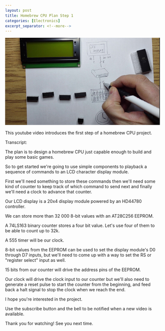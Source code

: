 ```yaml
---
layout: post
title: Homebrew CPU Plan Step 1
categories: [Electronics]
excerpt_separator: <!--more-->
---
```


[![Homebrew CPU Plan Step 1](/images/step1.jpg)](https://youtu.be/QNkcTAgxSCc)

This youtube video introduces the first step of a homebrew CPU project.

<!--more-->

Transcript:

The plan is to design a homebrew CPU just capable enough to build and play some basic games.

So to get started we're going to use simple components to playback a sequence of commands to an LCD character display module.

First we'll need something to store these commands then we'll need some kind of counter to keep track of which command to send next and finally we'll need a clock to advance that counter.

Our LCD display is a 20x4 display module powered by an HD44780 controller.

We can store more than 32 000 8-bit values with an AT28C256 EEPROM.

A 74LS163 binary counter stores a four bit value. Let's use four of them to be able to count up to 32k.

A 555 timer will be our clock.

8-bit values from the EEPROM can be used to set the display module's D0 through D7 inputs, but we'll need to come up with a way to set the RS or "register select" input as well.

15 bits from our counter will drive the address pins of the EEPROM.

Our clock will drive the clock input to our counter but we'll also need to generate a reset pulse to start the counter from the beginning, and feed back a halt signal to stop the clock when we reach the end.

I hope you're interested in the project.

Use the subscribe button and the bell to be notified when a new video is available.

Thank you for watching! See you next time.
